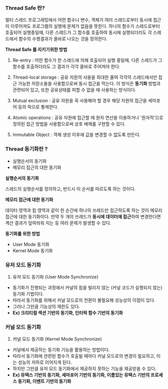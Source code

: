 ### Thread Safe 란?

멀티 스레드 프로그래밍에서 어떤 함수나 변수, 객체가 여러 스레드로부터 동시에 접근이 이루어져도 프로그램의 실행에 문제가 없음을 뜻한다. 
하나의 함수가 스레드로부터 호출되어 실행중일때, 다른 스레드가 그 함수를 호출하여 동시에 실행되더라도 각 스레드에서 함수의 수행결과가 올바로 나오는 것을 정의한다. 

**Thread Safe 를 지키기위한 방법**

1. Re-entry : 어떤 함수가 한 스레드에 의해 호출되어 실행 중일때, 다른 스레드가 그 함수를 호출하더라도 그 결과가 각각 올바로 주어져야 한다. 

2. Thread-local storage : 공유 자원의 사용을 최대한 줄여 각각의 스레드에서만 접근 가능한 저장소들을 사용함으로써 동시 접근을 막는다.
   이 방식은 **동기화** 방법과 관련되어 있고, 또한 공유상태를 피할 수 없을 때 사용하는 방식이다.

3. Mutual exclusion : 공유 자원을 꼭 사용해야 할 경우 해당 자원의 접근을 세마포어 등의 락으로 통제한다.

4. Atomic operations : 공유 자원에 접근할 때 원자 연산을 이용하거나 '원자적'으로 정의된 접근 방법을 사용함으로써 상호 배제를 구현할 수 있다.

5. Immutable Object : 객체 생성 이후에 값을 변경할 수 없도록 만든다. 

    

### Thread 동기화란 ? 

- 실행순서의 동기화
- 메모리 접근의 대한 동기화 

**실행순서의 동기화**

스레드의 실행순서를 정의하고, 반드시 이 순서를 따르도록 하는 것이다.

**메모리 접근에 대한 동기화**

데이터 영역과 힙 영역과 같이 한 순간에 하나의 쓰레드만 접근하도록 하는 것이 메모리 접근에 대한 동기화이다.
만약 두 개의 쓰레드가 **동시에 데이터에 접근**하여 변경한다면 계산 결과가 덮여씌워 지는 등 여러 문제가 발생할 수 있다.

**동기화를 위한 방법**

- User Mode 동기화
- Kernel Mode 동기화



### 유저 모드 동기화

1. 유저 모드 동기화 (User Mode Synchronize)

- 동기화가 진행되는 과정에서 커널의 힘을 빌리지 않는 (커널 코드가 실행되지 않는) 동기화 기법이다.
- 따라서 동기화를 위해서 커널 모드로의 전환이 불필요해 성능상의 이점이 있다.
- 그러나 그만큼 기능상의 제한도 있다.
- **Ex) 크리티컬 섹션 기반의 동기화, 인터락 함수 기반의 동기화**

### 커널 모드 동기화

1. 커널 모드 동기화 (Kernel Mode Synchronize)

- 커널에서 제공하는 동기화 기능을 활용하는 방법이다.
- 따라서 동기화에 관련된 함수가 호출될 때마다 커널 모드로의 변경이 필요하고, 이는 성능의 저하로 이어지게 된다.
- 하지만 그만큼 유저 모드 동기화에서 제공하지 못하는 기능을 제공받을 수 있다.
- **Ex) 뮤텍스 기반의 동기화, 세마포어 기반의 동기화, 이름있는 뮤텍스 기반의 프로세스 동기화, 이벤트 기반의 동기화**
